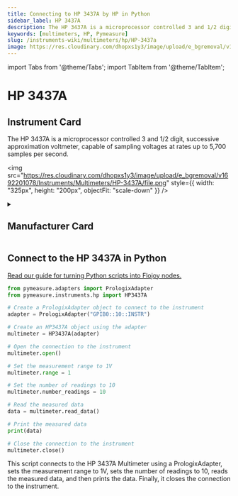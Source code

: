```yaml
---
title: Connecting to HP 3437A by HP in Python
sidebar_label: HP 3437A
description: The HP 3437A is a microprocessor controlled 3 and 1/2 digit, successive approximation voltmeter, capable of sampling voltages at rates up to 5,700 samples per second.
keywords: [multimeters, HP, Pymeasure]
slug: /instruments-wiki/multimeters/hp/HP-3437a
image: https://res.cloudinary.com/dhopxs1y3/image/upload/e_bgremoval/v1692201078/Instruments/Multimeters/HP-3437A/file.png
---
```


import Tabs from '@theme/Tabs';
import TabItem from '@theme/TabItem';

# HP 3437A

## Instrument Card

<div className="flex">

<div>

The HP 3437A is a microprocessor controlled 3 and 1/2 digit, successive approximation voltmeter, capable of sampling voltages at rates up to 5,700 samples per second.

</div>

<img src="https://res.cloudinary.com/dhopxs1y3/image/upload/e_bgremoval/v1692201078/Instruments/Multimeters/HP-3437A/file.png" style={{ width: "325px", height: "200px", objectFit: "scale-down" }} />

</div>

<details>
<summary><h2>Manufacturer Card</h2></summary>

<img src="https://res.cloudinary.com/dhopxs1y3/image/upload/e_bgremoval/v1692125999/Instruments/Vendor%20Logos/HP.png" style={{ width: "100%", height: "170px",objectFit: "scale-down" }} />

Keysight Technologies, or Keysight, is an American company that manufactures electronics test and measurement equipment and software. <a href="https://www.keysight.com/us/en/home.html">Website</a>.

<ul>
  <li>Headquarters: USA</li>
  <li>Yearly Revenue (millions, USD): 5420.0</li>
</ul>
</details>

## Connect to the HP 3437A in Python

[Read our guide for turning Python scripts into Flojoy nodes.](https://docs.flojoy.ai/custom-nodes/creating-custom-node/)
<Tabs>
<TabItem value="Pymeasure" label="Pymeasure">


```python
from pymeasure.adapters import PrologixAdapter
from pymeasure.instruments.hp import HP3437A

# Create a PrologixAdapter object to connect to the instrument
adapter = PrologixAdapter("GPIB0::10::INSTR")

# Create an HP3437A object using the adapter
multimeter = HP3437A(adapter)

# Open the connection to the instrument
multimeter.open()

# Set the measurement range to 1V
multimeter.range = 1

# Set the number of readings to 10
multimeter.number_readings = 10

# Read the measured data
data = multimeter.read_data()

# Print the measured data
print(data)

# Close the connection to the instrument
multimeter.close()
```

This script connects to the HP 3437A Multimeter using a PrologixAdapter, sets the measurement range to 1V, sets the number of readings to 10, reads the measured data, and then prints the data. Finally, it closes the connection to the instrument.

</TabItem>
</Tabs>